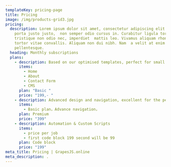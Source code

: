 ```yaml
---
templateKey: pricing-page
title: Pricing
image: /img/products-grid3.jpg
pricing:
  description: Lorem ipsum dolor sit amet, consectetur adipiscing elit. Donec
    porta justo justo,  non semper odio cursus in. Curabitur ligula tortor,
    tristique non odio nec, imperdiet  mattis leo. Vivamus aliquam rhoncus
    tortor vitae convallis. Aliquam non dui nibh. Nam  a velit at enim sagittis
    pellentesque.
  heading: Monthly subscriptions
  plans:
    - description: Based on our optimised templates, perfect for small businesses.
      items:
        - Home
        - About
        - Contact Form
        - CMS
      plan: "Basic "
      price: "199,- "
    - description: Advanced design and navigation, excellent for the perfectionist.
      items:
        - Basic plan，Advance navigation，
      plan: Premium
      price: "399"
    - description: Automation & Custom Scripts
      items:
        - price per job
        - first code block 199 second will be 99
      plan: Code block
      price: "199"
meta_title: Pricing | GrapesJS.online
meta_description: .
---
```

